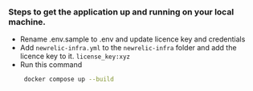 ### Steps to get the application up and running on your local machine.

- Rename .env.sample to .env and update licence key and credentials
- Add `newrelic-infra.yml` to the `newrelic-infra` folder and add the licence key to it. `license_key:xyz`
- Run this command
  ```bash
   docker compose up --build
  ```
